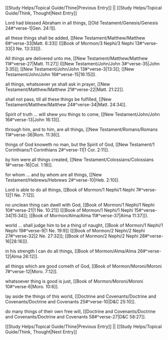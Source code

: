 [[Study Helps/Topical Guide/Thine|Previous Entry]]  ||  [[Study Helps/Topical Guide/Think, Thought|Next Entry]]

 Lord had blessed Abraham in all things, [[Old Testament/Genesis/Genesis 24#^verse-1|Gen. 24:1]].

 all these things shall be added, [[New Testament/Matthew/Matthew 6#^verse-33|Matt. 6:33]] ([[Book of Mormon/3 Nephi/3 Nephi 13#^verse-33|3 Ne. 13:33]]).

 All things are delivered unto me, [[New Testament/Matthew/Matthew 11#^verse-27|Matt. 11:27]] ([[New Testament/John/John 3#^verse-35|John 3:35]]; [[New Testament/John/John 13#^verse-3|13:3]]; [[New Testament/John/John 16#^verse-15|16:15]]).

 all things, whatsoever ye shall ask in prayer, [[New Testament/Matthew/Matthew 21#^verse-22|Matt. 21:22]].

 shall not pass, till all these things be fulfilled, [[New Testament/Matthew/Matthew 24#^verse-34|Matt. 24:34]].

 Spirit of truth ... will shew you things to come, [[New Testament/John/John 16#^verse-13|John 16:13]].

 through him, and to him, are all things, [[New Testament/Romans/Romans 11#^verse-36|Rom. 11:36]].

 things of God knoweth no man, but the Spirit of God, [[New Testament/1 Corinthians/1 Corinthians 2#^verse-11|1 Cor. 2:11]].

 by him were all things created, [[New Testament/Colossians/Colossians 1#^verse-16|Col. 1:16]].

 for whom ... and by whom are all things, [[New Testament/Hebrews/Hebrews 2#^verse-10|Heb. 2:10]].

 Lord is able to do all things, [[Book of Mormon/1 Nephi/1 Nephi 7#^verse-12|1 Ne. 7:12]].

 no unclean thing can dwell with God, [[Book of Mormon/1 Nephi/1 Nephi 10#^verse-21|1 Ne. 10:21]] ([[Book of Mormon/1 Nephi/1 Nephi 15#^verse-34|15:34]]; [[Book of Mormon/Alma/Alma 11#^verse-37|Alma 11:37]]).

 world ... shall judge him to be a thing of naught, [[Book of Mormon/1 Nephi/1 Nephi 19#^verse-9|1 Ne. 19:9]] ([[Book of Mormon/2 Nephi/2 Nephi 27#^verse-32|2 Ne. 27:32]]; [[Book of Mormon/2 Nephi/2 Nephi 28#^verse-16|28:16]]).

 in his strength I can do all things, [[Book of Mormon/Alma/Alma 26#^verse-12|Alma 26:12]].

 all things which are good cometh of God, [[Book of Mormon/Moroni/Moroni 7#^verse-12|Moro. 7:12]].

 whatsoever thing is good is just, [[Book of Mormon/Moroni/Moroni 10#^verse-6|Moro. 10:6]].

 lay aside the things of this world, [[Doctrine and Covenants/Doctrine and Covenants/Doctrine and Covenants 25#^verse-10|D&C 25:10]].

 do many things of their own free will, [[Doctrine and Covenants/Doctrine and Covenants/Doctrine and Covenants 58#^verse-27|D&C 58:27]].

[[Study Helps/Topical Guide/Thine|Previous Entry]]  ||  [[Study Helps/Topical Guide/Think, Thought|Next Entry]]